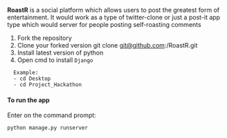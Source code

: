 **RoastR** is a social platform which allows users to post the greatest form of entertainment. It would work as a type of twitter-clone or just a post-it app type which would server for people posting self-roasting comments

1. Fork the repository
2. Clone your forked version git clone git@github.com:<YOUR-USERNAME>/RoastR.git
3. Install latest version of python
4. Open cmd to install `Django`
```
  Example:
  - cd Desktop
  - cd Project_Hackathon
```
  
  #### To run the app
  Enter on the command prompt: 
  ```
  python manage.py runserver
  ```

